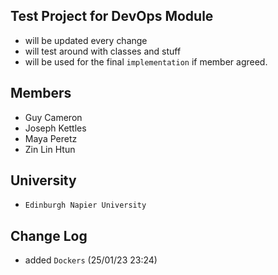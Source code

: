 ## Test Project for DevOps Module
- will be updated every change
- will test around with classes and stuff
- will be used for the final `implementation` if member agreed.  

## Members
- Guy Cameron
- Joseph Kettles
- Maya Peretz
- Zin Lin Htun

## University 
- `Edinburgh Napier University`

## Change Log

- added `Dockers` (25/01/23 23:24) 
